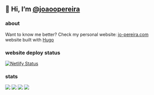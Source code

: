 ## 👋 Hi, I’m [@joaoopereira](https://github.com/joaoopereira)

### about
Want to know me better? Check my personal website: [jo-pereira.com](https://jo-pereira.com) website built with [Hugo](https://gohugo.io/)

### website deploy status

[![Netlify Status](https://api.netlify.com/api/v1/badges/8256a6e4-3a28-4d90-8847-07bab2ca0d3a/deploy-status)](https://app.netlify.com/sites/jo-pereira/deploys)

### stats

![](http://github-profile-summary-cards.vercel.app/api/cards/profile-details?username=joaoopereira&theme=github)
![](http://github-profile-summary-cards.vercel.app/api/cards/most-commit-language?username=joaoopereira&theme=github)
![](http://github-profile-summary-cards.vercel.app/api/cards/stats?username=joaoopereira&theme=github)
![](http://github-profile-summary-cards.vercel.app/api/cards/productive-time?username=joaoopereira&theme=github&utcOffset=8)